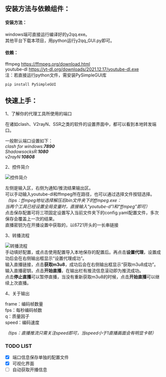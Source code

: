 ## 安装方法与依赖组件：

#### 安装方法：
windows端可直接运行编译好的y2qq.exe。  
其他平台下载本项目，用python运行y2qq_GUI.py即可。

#### 依赖：

ffmpeg https://ffmpeg.org/download.html  
youtube-dl https://yt-dl.org/downloads/2021.12.17/youtube-dl.exe  
注：若直接运行python文件，需安装PySimpleGUI库  
```
pip install PySimpleGUI
```



 

## 快速上手：

1、了解你的代理工具所使用的端口  

在诸如clash、V2rayN、SSR之类的软件的设置界面中，都可以看到本地转发端口。  

一般默认端口设置如下：  
*clash for windows:**7890**  
ShadowsocksR:**1080**  
v2rayN:**10808***  

2、控件简介  

![控件简介](https://raw.githubusercontent.com/NB-XX/y2qq/main/res/example1.png)


左侧是输入区，右侧为通知/推流结果输出区。  
可以手动输入youtube-dl和ffmpeg所在路径，也可以通过选择文件按钮选择。  
*（tips：ffmpeg地址选择解压后bin文件夹下的ffmpeg.exe：  
当两个工具已经设置全局变量时，直接输入“youtube-d”l和“ffmpeg”即可）*  
点击保存配置可将三项固定设置写入当前文件夹下的config.yaml配置文件，多次保存会覆盖上一次的结果。  
直播密钥为在开播设置中获取的，以6721开头的一长串链接  




3、转播流程

![转播流程](https://raw.githubusercontent.com/NB-XX/y2qq/main/res/example2.gif)  
手动填好配置，或点击使用配置导入本地保存的配置后。再点击**设置代理**，设置成功后会在右侧输出框显示“设置代理成功”。  
输入直播链接，点击**获取m3u8**，成功后会在右侧输出框显示“获取m3u8成功”。  
输入直播密钥，点击**开始直播**，在输出栏有推流信息滚动即为推流成功。  
点击**停止直播**可以暂停直播，当没有重新获取m3u8的时候，点击**开始直播**可以继续上次直播。  

4、关于输出

frame：编码帧数量  
fps：每秒编码帧数  
q：质量因子  
speed：编码速度  

*（tips：直播推流只需关注speed即可，当speed小于1直播画面会有明显卡顿）*
### TODO LIST
- [X] 端口信息保存单独的配置文件
- [X] 可视化界面
- [ ] 自动获取开播信息
